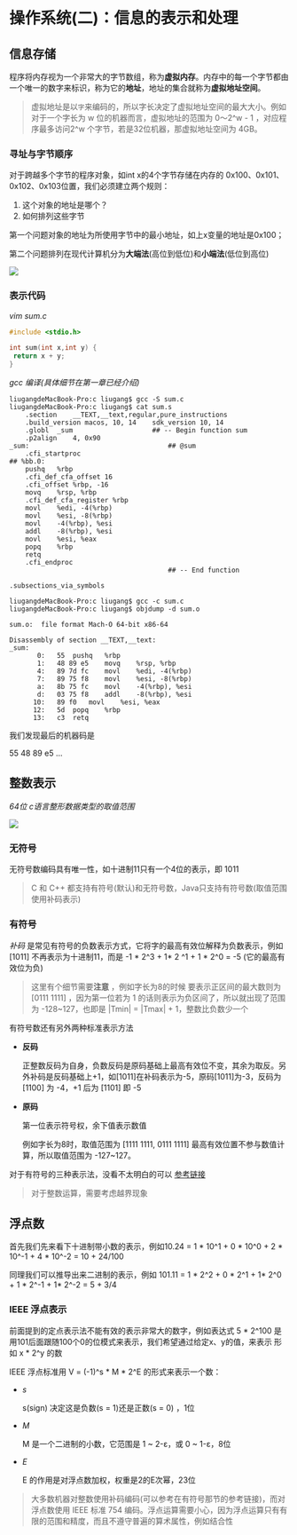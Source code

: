 # 操作系统(二)：信息的表示和处理

## 信息存储

程序将内存视为一个非常大的字节数组，称为**虚拟内存**。内存中的每一个字节都由一个唯一的数字来标识，称为它的**地址**，地址的集合就称为**虚拟地址空间**。

> 虚拟地址是以`字`来编码的，所以字长决定了虚拟地址空间的最大大小。例如对于一个字长为 w 位的机器而言，虚拟地址的范围为 0～2^w - 1 ，对应程序最多访问2^w 个字节，若是32位机器，那虚拟地址空间为 4GB。

### 寻址与字节顺序

对于跨越多个字节的程序对象，如int x的4个字节存储在内存的 0x100、0x101、0x102、0x103位置，我们必须建立两个规则：

1. 这个对象的地址是哪个？
2. 如何排列这些字节

第一个问题对象的地址为所使用字节中的最小地址，如上x变量的地址是0x100；

第二个问题排列在现代计算机分为**大端法**(高位到低位)和**小端法**(低位到高位)

![](http://qiniu.itliusir.com/word_sort.png)

### 表示代码

*vim sum.c*

```c
#include <stdio.h>

int sum(int x,int y) {
 return x + y;
}
```

*gcc 编译(具体细节在第一章已经介绍)*

```shell
liugangdeMacBook-Pro:c liugang$ gcc -S sum.c
liugangdeMacBook-Pro:c liugang$ cat sum.s
	.section	__TEXT,__text,regular,pure_instructions
	.build_version macos, 10, 14	sdk_version 10, 14
	.globl	_sum                    ## -- Begin function sum
	.p2align	4, 0x90
_sum:                                   ## @sum
	.cfi_startproc
## %bb.0:
	pushq	%rbp
	.cfi_def_cfa_offset 16
	.cfi_offset %rbp, -16
	movq	%rsp, %rbp
	.cfi_def_cfa_register %rbp
	movl	%edi, -4(%rbp)
	movl	%esi, -8(%rbp)
	movl	-4(%rbp), %esi
	addl	-8(%rbp), %esi
	movl	%esi, %eax
	popq	%rbp
	retq
	.cfi_endproc
                                        ## -- End function

.subsections_via_symbols

liugangdeMacBook-Pro:c liugang$ gcc -c sum.c
liugangdeMacBook-Pro:c liugang$ objdump -d sum.o 

sum.o:	file format Mach-O 64-bit x86-64

Disassembly of section __TEXT,__text:
_sum:
       0:	55 	pushq	%rbp
       1:	48 89 e5 	movq	%rsp, %rbp
       4:	89 7d fc 	movl	%edi, -4(%rbp)
       7:	89 75 f8 	movl	%esi, -8(%rbp)
       a:	8b 75 fc 	movl	-4(%rbp), %esi
       d:	03 75 f8 	addl	-8(%rbp), %esi
      10:	89 f0 	movl	%esi, %eax
      12:	5d 	popq	%rbp
      13:	c3 	retq
```

我们发现最后的机器码是

55 48 89 e5 ...



## 整数表示

*64位 c语言整形数据类型的取值范围*

![](http://qiniu.itliusir.com/type_scan.png)

### 无符号

无符号数编码具有唯一性，如十进制11只有一个4位的表示，即 1011

> C 和 C++ 都支持有符号(默认)和无符号数，Java只支持有符号数(取值范围使用补码表示)

### 有符号

*补码* 是常见有符号的负数表示方式，它将字的最高有效位解释为负数表示，例如[1011] 不再表示为十进制11，而是 -1 * 2^3 + 1* 2 ^1 + 1 * 2^0 = -5 (它的最高有效位为负)

> 这里有个细节需要**注意** ，例如字长为8的时候 要表示正区间的最大数则为 [0111 1111] ，因为第一位若为 1 的话则表示为负区间了，所以就出现了范围为 -128~127，也即是 |Tmin| = |Tmax| + 1，整数比负数少一个



有符号数还有另外两种标准表示方法

- **反码**

  正整数反码为自身，负数反码是原码基础上最高有效位不变，其余为取反。另外补码是反码基础上+1，如[1011]在补码表示为-5，原码[1011]为-3，反码为[1100] 为 -4，+1 后为 [1101] 即 -5 

- **原码**

  第一位表示符号权，余下值表示数值

  例如字长为8时，取值范围为 [1111 1111, 0111 1111] 最高有效位置不参与数值计算，所以取值范围为 -127~127。

对于有符号的三种表示法，没看不太明白的可以 [参考链接](https://www.cnblogs.com/zhangziqiu/archive/2011/03/30/ComputerCode.html)

> 对于整数运算，需要考虑越界现象

## 浮点数

首先我们先来看下十进制带小数的表示，例如10.24 = 1 * 10^1 +  0 * 10^0 + 2 * 10^-1 + 4 * 10^-2 = 10 + 24/100

同理我们可以推导出来二进制的表示，例如 101.11 = 1 * 2^2 + 0 * 2^1 + 1* 2^0 + 1 * 2^-1 + 1* 2^-2 = 5 + 3/4

### IEEE 浮点表示

前面提到的定点表示法不能有效的表示非常大的数字，例如表达式 5 * 2^100 是用101后面跟随100个0的位模式来表示，我们希望通过给定x、y的值，来表示 形如 x * 2^y 的数

IEEE 浮点标准用 V = (-1)^s * M * 2^E 的形式来表示一个数：

- *s* 

  s(sign) 决定这是负数(s = 1)还是正数(s = 0) ，1位

- *M*

  M 是一个二进制的小数，它范围是 1 ~ 2-ε，或 0 ~ 1-ε，8位

- *E*

  E 的作用是对浮点数加权，权重是2的E次幂，23位

> 大多数机器对整数使用补码编码(可以参考在有符号那节的参考链接)，而对浮点数使用 IEEE 标准 754 编码。浮点运算需要小心，因为浮点运算只有有限的范围和精度，而且不遵守普遍的算术属性，例如结合性